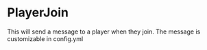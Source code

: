 # PlayerJoin
This will send a message to a player when they join. The message is customizable in config.yml
